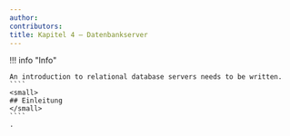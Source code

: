 ```yaml
---
author:
contributors:
title: Kapitel 4 — Datenbankserver
---
```


!!! info "Info"

`````
An introduction to relational database servers needs to be written.
````
<small>
## Einleitung
</small>
````
.
`````
